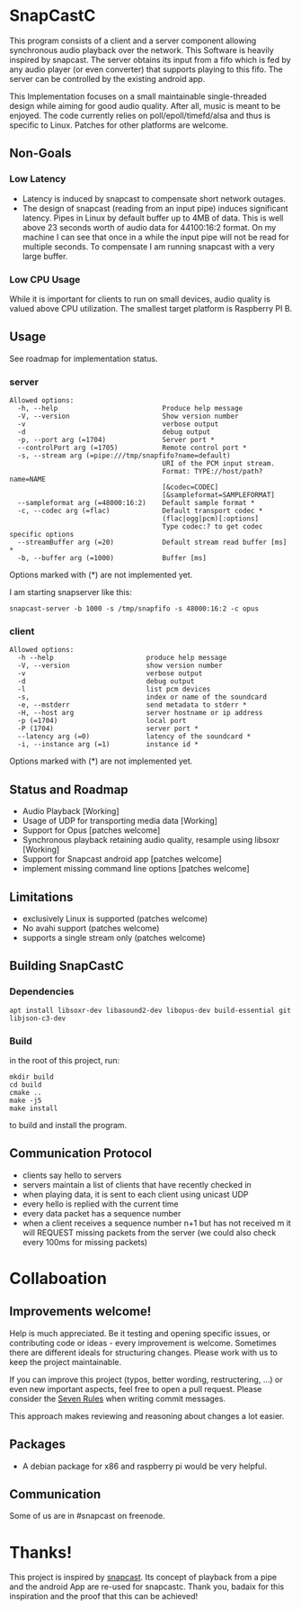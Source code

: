 # SnapCastC

This program consists of a client and a server component allowing synchronous
audio playback over the network. This Software is heavily inspired by snapcast.
The server obtains its input from a fifo which is fed by any audio player (or
even converter) that supports playing to this fifo.
The server can be controlled by the existing android app.

This Implementation focuses on a small maintainable single-threaded design 
while aiming for good audio quality. After all, music is meant to be enjoyed.
The code currently relies on poll/epoll/timefd/alsa and thus is specific to 
Linux. Patches for other platforms are welcome.

## Non-Goals

### Low Latency

* Latency is induced by snapcast to compensate short network outages. 
* The design of snapcast (reading from an input pipe) induces significant 
  latency. Pipes in Linux by default buffer up to 4MB of data. This is well 
  above 23 seconds worth of audio data for 44100:16:2 format. On my machine I can 
  see that once in a while the input pipe will not be read for multiple seconds. 
  To compensate I am running snapcast with a very large buffer.

### Low CPU Usage

While it is important for clients to run on small devices, audio quality is 
valued above CPU utilization. The smallest target platform is Raspberry PI B.

## Usage
See roadmap for implementation status.

### server
```
Allowed options:
  -h, --help                          Produce help message
  -V, --version                       Show version number
  -v                                  verbose output
  -d                                  debug output
  -p, --port arg (=1704)              Server port *
  --controlPort arg (=1705)           Remote control port *
  -s, --stream arg (=pipe:///tmp/snapfifo?name=default) 
                                      URI of the PCM input stream.
                                      Format: TYPE://host/path?name=NAME
                                      [&codec=CODEC]
                                      [&sampleformat=SAMPLEFORMAT]
  --sampleformat arg (=48000:16:2)    Default sample format *
  -c, --codec arg (=flac)             Default transport codec *
                                      (flac|ogg|pcm)[:options]
                                      Type codec:? to get codec specific options
  --streamBuffer arg (=20)            Default stream read buffer [ms] *
  -b, --buffer arg (=1000)            Buffer [ms]
```
Options marked with (*) are not implemented yet.

I am starting snapserver like this:
```
snapcast-server -b 1000 -s /tmp/snapfifo -s 48000:16:2 -c opus
```


### client
```
Allowed options:
  -h --help                       produce help message
  -V, --version                   show version number
  -v                              verbose output
  -d                              debug output
  -l                              list pcm devices
  -s,                             index or name of the soundcard
  -e, --mstderr                   send metadata to stderr *
  -H, --host arg                  server hostname or ip address
  -p (=1704)                      local port
  -P (1704)                       server port *
  --latency arg (=0)              latency of the soundcard *
  -i, --instance arg (=1)         instance id *
```

Options marked with (*) are not implemented yet.

## Status and Roadmap

* Audio Playback [Working]
* Usage of UDP for transporting media data [Working]
* Support for Opus [patches welcome]
* Synchronous playback retaining audio quality, resample using libsoxr  [Working]
* Support for Snapcast android app [patches welcome]
* implement missing command line options [patches welcome]


## Limitations

* exclusively Linux is supported (patches welcome)
* No avahi support (patches welcome)
* supports a single stream only (patches welcome)

## Building SnapCastC

### Dependencies

    apt install libsoxr-dev libasound2-dev libopus-dev build-essential git libjson-c3-dev
    
### Build

in the root of this project, run:
```
mkdir build
cd build
cmake ..
make -j5
make install
```
to build and install the program.

## Communication Protocol

* clients say hello to servers
* servers maintain a list of clients that have recently checked in
* when playing data, it is sent to each client using unicast UDP
* every hello is replied with the current time
* every data packet has a sequence number
* when a client receives a sequence number n+1 but has not received m it will 
  REQUEST missing packets from the server (we could also check every 100ms for 
  missing packets)


# Collaboation
## Improvements welcome!

Help is much appreciated. Be it testing and opening specific issues, or 
contributing code or ideas - every improvement is welcome. Sometimes there are 
different ideals for structuring changes. Please work with us to keep the 
project maintainable.

If you can improve this project (typos, better wording, restructering, ...)
or even new important aspects, feel free to open a pull request. Please
consider the [Seven Rules](https://chris.beams.io/posts/git-commit/) when 
writing commit messages.

This approach makes reviewing and reasoning about changes a lot easier.

## Packages

* A debian package for x86 and raspberry pi would be very helpful.

## Communication

Some of us are in #snapcast on freenode.

# Thanks!

This project is inspired by [snapcast](https://github.com/badaix/snapcast/).
Its concept of playback from a pipe and the android App are re-used for snapcastc.
Thank you, badaix for this inspiration and the proof that this can be achieved!


